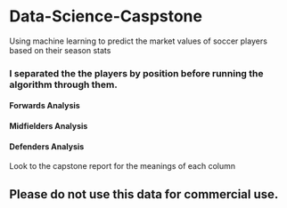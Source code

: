 # Data-Science-Caspstone
Using machine learning to predict the market values of soccer players based on their season stats

### I separated the the players by position before running the algorithm through them.
#### Forwards Analysis
#### Midfielders Analysis
#### Defenders Analysis
 
Look to the capstone report for the meanings of each column

## Please do not use this data for commercial use. 
